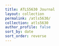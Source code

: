 ```yaml
---
title: ATLS5630 Journal
layout: collection
permalink: /atls5630/
collection: atls5630
author_profile: false
sort_by: date
sort_order: reverse
---
```

